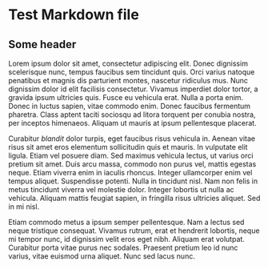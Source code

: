 # Test Markdown file

## Some header

Lorem ipsum dolor sit amet, consectetur adipiscing elit. Donec dignissim scelerisque nunc, tempus faucibus sem tincidunt quis. Orci varius natoque penatibus et magnis dis parturient montes, nascetur ridiculus mus. Nunc dignissim dolor id elit facilisis consectetur. Vivamus imperdiet dolor tortor, a gravida ipsum ultricies quis. Fusce eu vehicula erat. Nulla a porta enim. Donec in luctus sapien, vitae commodo enim. Donec faucibus fermentum pharetra. Class aptent taciti sociosqu ad litora torquent per conubia nostra, per inceptos himenaeos. Aliquam ut mauris at ipsum pellentesque placerat.

Curabitur *blandit* dolor turpis, eget faucibus risus vehicula in. Aenean vitae risus sit amet eros elementum sollicitudin quis et mauris. In vulputate elit ligula. Etiam vel posuere diam. Sed maximus vehicula lectus, ut varius orci pretium sit amet. Duis arcu massa, commodo non purus vel, mattis egestas neque. Etiam viverra enim in iaculis rhoncus. Integer ullamcorper enim vel tempus aliquet. Suspendisse potenti. Nulla in tincidunt nisl. Nam non felis in metus tincidunt viverra vel molestie dolor. Integer lobortis ut nulla ac vehicula. Aliquam mattis feugiat sapien, in fringilla risus ultricies aliquet. Sed in mi nisl.

Etiam commodo metus a ipsum semper pellentesque. Nam a lectus sed neque tristique consequat. Vivamus rutrum, erat et hendrerit lobortis, neque mi tempor nunc, id dignissim velit eros eget nibh. Aliquam erat volutpat. Curabitur porta vitae purus nec sodales. Praesent pretium leo id nunc varius, vitae euismod urna aliquet. Nunc sed lacus nunc.

